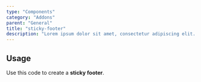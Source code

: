 ```yaml
---
type: "Components"
category: "Addons"
parent: "General"
title: "sticky-footer"
description: "Lorem ipsum dolor sit amet, consectetur adipiscing elit. Nunc tempus laoreet leo sit amet iaculis."
---
```


## Usage

Use this code to create a **sticky footer**.

<demo>
  <div class="gatsby_demo_item toggle" data-iframe="iframe/components/addons/general/sticky-footer">
  </div>
</demo>
